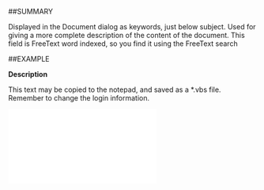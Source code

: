 

##SUMMARY

Displayed in the Document dialog as keywords, just below subject. Used for giving a more complete description of the content of the document. This field is FreeText word indexed, so you find it using the FreeText search


##EXAMPLE

**Description**

This text may be copied to the notepad, and saved as a *.vbs file. Remember to change the login information.

![](../../Examples/vbs/SODocument.Description.vbs.txt)





